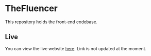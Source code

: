 # TheFluencer

This repository holds the front-end codebase.

## Live

You can view the live website [here](https://thefluencer.studio). Link is not updated at the moment.
